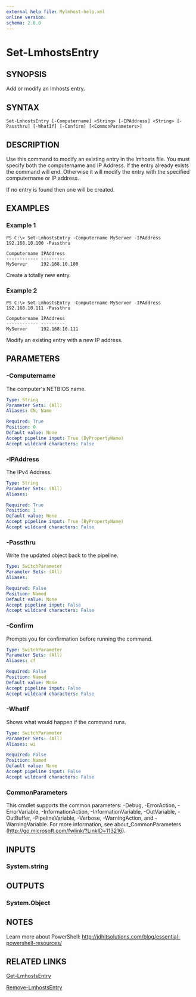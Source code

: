 ```yaml
---
external help file: Mylmhost-help.xml
online version: 
schema: 2.0.0
---
```


# Set-LmhostsEntry

## SYNOPSIS
Add or modify an lmhosts entry.

## SYNTAX

```
Set-LmhostsEntry [-Computername] <String> [-IPAddress] <String> [-Passthru] [-WhatIf] [-Confirm] [<CommonParameters>]
```

## DESCRIPTION
Use this command to modify an existing entry in the lmhosts file. You must specify both the computername and IP Address. If the entry already exists the command will end. Otherwise it will modify the entry with the specified computername or IP address. 

If no entry is found then one will be created. 

## EXAMPLES

### Example 1
```
PS C:\> Set-LmhostsEntry -Computername MyServer -IPAddress 192.168.10.100 -Passthru

Computername IPAddress
------------ ---------
MyServer     192.168.10.100
```

Create a totally new entry.

### Example 2
```
PS C:\> Set-LmhostsEntry -Computername MyServer -IPAddress 192.168.10.111 -Passthru

Computername IPAddress
------------ ---------
MyServer     192.168.10.111
```

Modify an existing entry with a new IP address.

## PARAMETERS

### -Computername
The computer's NETBIOS name.

```yaml
Type: String
Parameter Sets: (All)
Aliases: CN, Name

Required: True
Position: 0
Default value: None
Accept pipeline input: True (ByPropertyName)
Accept wildcard characters: False
```

### -IPAddress
The IPv4 Address.

```yaml
Type: String
Parameter Sets: (All)
Aliases: 

Required: True
Position: 1
Default value: None
Accept pipeline input: True (ByPropertyName)
Accept wildcard characters: False
```

### -Passthru
Write the updated object back to the pipeline.

```yaml
Type: SwitchParameter
Parameter Sets: (All)
Aliases: 

Required: False
Position: Named
Default value: None
Accept pipeline input: False
Accept wildcard characters: False
```

### -Confirm
Prompts you for confirmation before running the command.

```yaml
Type: SwitchParameter
Parameter Sets: (All)
Aliases: cf

Required: False
Position: Named
Default value: None
Accept pipeline input: False
Accept wildcard characters: False
```

### -WhatIf
Shows what would happen if the command runs.


```yaml
Type: SwitchParameter
Parameter Sets: (All)
Aliases: wi

Required: False
Position: Named
Default value: None
Accept pipeline input: False
Accept wildcard characters: False
```

### CommonParameters
This cmdlet supports the common parameters: -Debug, -ErrorAction, -ErrorVariable, -InformationAction, -InformationVariable, -OutVariable, -OutBuffer, -PipelineVariable, -Verbose, -WarningAction, and -WarningVariable. For more information, see about_CommonParameters (http://go.microsoft.com/fwlink/?LinkID=113216).

## INPUTS

### System.string

## OUTPUTS

### System.Object

## NOTES
Learn more about PowerShell:
http://jdhitsolutions.com/blog/essential-powershell-resources/

## RELATED LINKS

[Get-LmhostsEntry](Get-LmhostsEntry.md)

[Remove-LmhostsEntry](Remove-LmhostsEntry.md)
